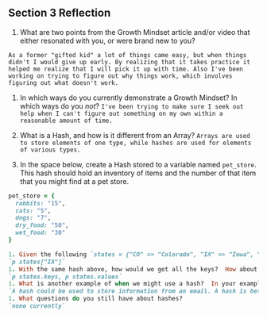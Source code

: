 ## Section 3 Reflection

1. What are two points from the Growth Mindset article and/or video that either resonated with you, or were brand new to you?
```
As a former "gifted kid" a lot of things came easy, but when things didn't I would give up early. By realizing that it takes practice it helped me realize that I will pick it up with time. Also I've been working on trying to figure out why things work, which involves figuring out what doesn't work.
```
1. In which ways do you currently demonstrate a Growth Mindset? In which ways do you _not_?
`I've been trying to make sure I seek out help when I can't figure out something on my own within a reasonable amount of time.`
1. What is a Hash, and how is it different from an Array?
`Arrays are used to store elements of one type, while hashes are used for elements of various types.`

1. In the space below, create a Hash stored to a variable named `pet_store`.  This hash should hold an inventory of items and the number of that item that you might find at a pet store.
```ruby
pet_store = {
  rabbits: "15",
  cats: "5",
  dogs: "7",
  dry_food: "50",
  wet_food: "30"
}

1. Given the following `states = {"CO" => "Colorado", "IA" => "Iowa", "OK" => "Oklahoma"}`, how would you access the value `"Iowa"`?
`p states["IA"]`
1. With the same hash above, how would we get all the keys?  How about all the values?
`p states.keys, p states.values`
1. What is another example of when we might use a hash?  In your example, why is a hash better than an array?
`A hash could be used to store information from an email. A hash is better because it can store different types of information.`
1. What questions do you still have about hashes?
`none currently`
